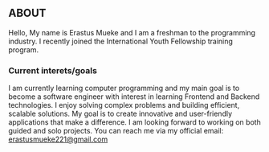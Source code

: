 ## ABOUT
Hello, My name is Erastus Mueke and I am a freshman to the programming industry. 
I recently joined the International Youth Fellowship training program.
### Current interets/goals
I am currently learning computer programming and my main goal is to become a software engineer with interest in learning Frontend and Backend technologies.
I enjoy solving complex problems and building efficient, scalable solutions.
My goal is to create innovative and user-friendly applications that make a difference.
I am looking forward to working on both guided and solo projects.
You can reach me via my official email: erastusmueke221@gmail.com
